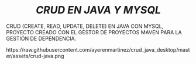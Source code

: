 
<h1 align="center"><em>CRUD EN JAVA Y MYSQL</em></h1>
<p>
  CRUD (CREATE, READ, UPDATE, DELETE) EN JAVA CON MYSQL, PROYECTO CREADO CON EL GESTOR DE PROYECTOS MAVEN PARA LA GESTIÓN DE DEPENDENCIA.
</p>
https://raw.githubusercontent.com/ayerenmartinez/crud_java_desktop/master/assets/crud-java.png
